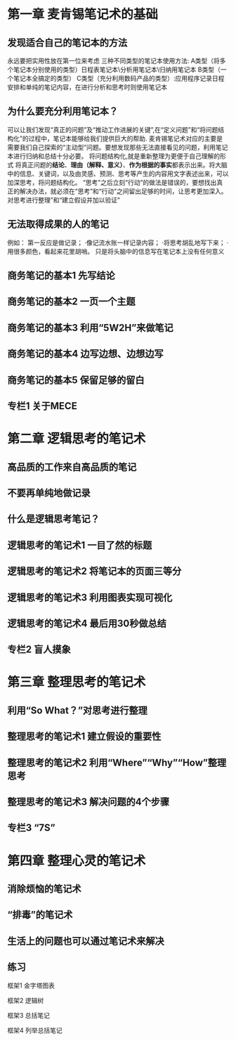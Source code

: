 # 第一章 麦肯锡笔记术的基础

## 发现适合自己的笔记本的方法
永远要把实用性放在第一位来考虑
三种不同类型的笔记本使用方法:
A类型（将多个笔记本分别使用的类型）日程表笔记本\分析用笔记本\归纳用笔记本
B类型（一个笔记本全搞定的类型）
C类型（充分利用数码产品的类型）:应用程序记录日程安排和单纯的笔记内容，在进行分析和思考时则使用笔记本
## 为什么要充分利用笔记本？
可以让我们发现“真正的问题”及“推动工作进展的关键”,在“定义问题”和“将问题结构化”的过程中，笔记本能够给我们提供巨大的帮助.
麦肯锡笔记术对应的主要是需要我们自己探索的“主动型”问题。要想发现那些无法直接看见的问题，利用笔记本进行归纳和总结十分必要。
将问题结构化,就是重新整理为更便于自己理解的形式
将真正问题的**结论**、**理由（解释、意义）**、**作为根据的事实**都表示出来。将大脑中的信息、关键词，以及由灵感、预测、思考等产生的内容用文字表述出来，可以加深思考，将问题结构化。
“思考”之后立刻“行动”的做法是错误的，要想找出真正的解决办法，就必须在“思考”和“行动”之间留出足够的时间，让思考更加深入。对思考进行整理”和“建立假设并加以验证”
## 无法取得成果的人的笔记
例如：
第一反应是做记录；
·像记流水账一样记录内容；
·将思考胡乱地写下来；
·用很多颜色，看起来花里胡哨。
只是将头脑中的信息写在笔记本上没有任何意义
## 商务笔记的基本1 先写结论


## 商务笔记的基本2 一页一个主题

## 商务笔记的基本3 利用“5W2H”来做笔记

## 商务笔记的基本4 边写边想、边想边写

## 商务笔记的基本5 保留足够的留白

## 专栏1 关于MECE

# 第二章 逻辑思考的笔记术

## 高品质的工作来自高品质的笔记

## 不要再单纯地做记录

## 什么是逻辑思考笔记？

## 逻辑思考的笔记术1 一目了然的标题

## 逻辑思考的笔记术2 将笔记本的页面三等分

## 逻辑思考的笔记术3 利用图表实现可视化

## 逻辑思考的笔记术4 最后用30秒做总结

## 专栏2 盲人摸象

# 第三章 整理思考的笔记术

## 利用“So What？”对思考进行整理

## 整理思考的笔记术1 建立假设的重要性

## 整理思考的笔记术2 利用“Where”“Why”“How”整理思考

## 整理思考的笔记术3 解决问题的4个步骤

## 专栏3 “7S”

# 第四章 整理心灵的笔记术

## 消除烦恼的笔记术

## “排毒”的笔记术

## 生活上的问题也可以通过笔记术来解决

## 练习

框架1 金字塔图表

框架2 逻辑树

框架3 总括笔记

框架4 列举总括笔记